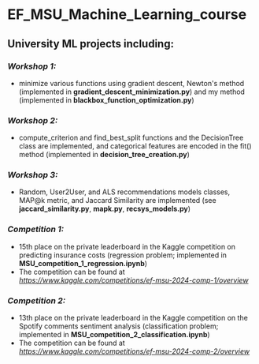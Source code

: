# EF_MSU_Machine_Learning_course
## University ML projects including:

### _Workshop 1:_
- minimize various functions using gradient descent, Newton's method (implemented in __gradient_descent_minimization.py__) and my method (implemented in __blackbox_function_optimization.py__)

### _Workshop 2:_
- compute_criterion and find_best_split functions and the DecisionTree class are implemented, and categorical features are encoded in the fit() method (implemented in __decision_tree_creation.py__)

### _Workshop 3:_
- Random, User2User, and ALS recommendations models classes, MAP@k metric, and Jaccard Similarity are implemented (see __jaccard_similarity.py__, __mapk.py__, __recsys_models.py__)

### _Competition 1:_
- 15th place on the private leaderboard in the Kaggle competition on predicting insurance costs (regression problem; implemented in __MSU_competition_1_regression.ipynb__)
- The competition can be found at _https://www.kaggle.com/competitions/ef-msu-2024-comp-1/overview_

### _Competition 2:_
- 13th place on the private leaderboard in the Kaggle competition on the Spotify comments sentiment analysis (classification problem; implemented in __MSU_competition_2_classification.ipynb__)
- The competition can be found at _https://www.kaggle.com/competitions/ef-msu-2024-comp-2/overview_
